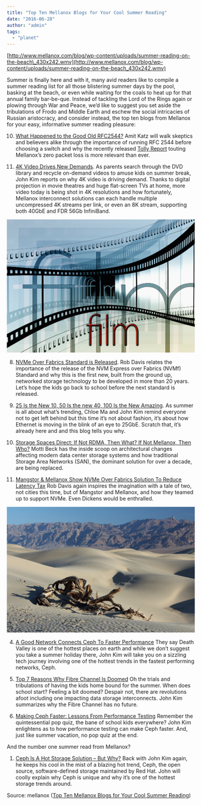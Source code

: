 ```yaml
---
title: "Top Ten Mellanox Blogs for Your Cool Summer Reading"
date: "2016-06-28"
author: "admin"
tags: 
  - "planet"
---
```


[http://www.mellanox.com/blog/wp-content/uploads/summer-reading-on-the-beach\_430x242.wmv](http://www.mellanox.com/blog/wp-content/uploads/summer-reading-on-the-beach_430x242.wmv)

Summer is finally here and with it, many avid readers like to compile a summer reading list for all those blistering summer days by the pool, basking at the beach, or even while waiting for the coals to heat up for that annual family bar-be-que. Instead of tackling the Lord of the Rings again or plowing through War and Peace, we’d like to suggest you set aside the tribulations of Frodo and Middle Earth and eschew the social intricacies of Russian aristocracy, and consider instead, the top ten blogs from Mellanox for your easy, informative summer reading pleasure:

10. [What Happened to the Good Old RFC2544?](http://www.mellanox.com/blog/2016/03/what-happened-to-the-good-old-rfc2544-compromising-on-the-basics-has-resulted-in-broken-data-centers/) Amit Katz will walk skeptics and believers alike through the importance of running RFC 2544 before choosing a switch and why the recently released [Tolly Report](http://www.mellanox.com/tolly/?ref=blog) touting Mellanox’s zero packet loss is more relevant than ever.

9. [4K Video Drives New Demands](http://www.mellanox.com/blog/2014/04/4k-video-drives-new-demands/). As parents search through the DVD library and recycle on-demand videos to amuse kids on summer break, John Kim reports on why 4K video is driving demand. Thanks to digital projection in movie theatres and huge flat-screen TVs at home, more video today is being shot in 4K resolutions and how fortunately, Mellanox interconnect solutions can each handle multiple uncompressed 4K streams per link, or even an 8K stream, supporting both 40GbE and FDR 56Gb InfiniBand.

![cinema-strip-64074_1920](images/cinema-strip-64074_1920.jpg)

8. [NVMe Over Fabrics Standard is Released](http://www.mellanox.com/blog/2016/06/nvme-over-fabrics-standard-is-released/). Rob Davis relates the importance of the release of the NVM Express over Fabrics (NVMf) Standard and why this is the first new, built from the ground up, networked storage technology to be developed in more than 20 years. Let’s hope the kids go back to school before the next standard is released.

7. [25 Is the New 10, 50 Is the new 40, 100 Is the New Amazing](http://www.mellanox.com/blog/2016/03/25-is-the-new-10-50-is-the-new-40-100-is-the-new-amazing/). As summer is all about what’s trending, Chloe Ma and John Kim remind everyone not to get left behind but this time it’s not about fashion, it’s about how Ethernet is moving in the blink of an eye to 25GbE. Scratch that, it’s already here and and this blog tells you why.

6. [Storage Spaces Direct: If Not RDMA, Then What? If Not Mellanox, Then Who?](http://www.mellanox.com/blog/2015/05/storage-spaces-direct-if-not-rdma-then-what-if-not-mellanox-then-who/) Motti Beck has the inside scoop on architectural changes affecting modern data center storage systems and how traditional Storage Area Networks (SAN), the dominant solution for over a decade, are being replaced.

5. [Mangstor & Mellanox Show NVMe Over Fabrics Solution To Reduce Latency Tax](http://www.mellanox.com/blog/2015/04/mangstor-mellanox-show-nvme-over-fabrics-solution-to-reduce-latency-tax/) Rob Davis again inspires the imagination with a tale of two, not cities this time, but of Mangstor and Mellanox, and how they teamed up to support NVMe. Even Dickens would be enthralled.

![desert-1443127_1920](images/desert-1443127_1920.jpg)

4. [A Good Network Connects Ceph To Faster Performance](http://www.mellanox.com/blog/2015/08/a-good-network-connects-ceph-to-faster-performance/) They say Death Valley is one of the hottest places on earth and while we don’t suggest you take a summer holiday there, John Kim will take you on a sizzling tech journey involving one of the hottest trends in the fastest performing networks, Ceph.

3. [Top 7 Reasons Why Fibre Channel Is Doomed](http://www.mellanox.com/blog/2015/12/top-7-reasons-why-fibre-channel-is-doomed/) Oh the trials and tribulations of having the kids home bound for the summer. When does school start? Feeling a bit doomed? Despair not, there are revolutions afoot including one impacting data storage interconnects. John Kim summarizes why the Fibre Channel has no future.

2. [Making Ceph Faster: Lessons From Performance Testing](http://www.mellanox.com/blog/2016/02/making-ceph-faster-lessons-from-performance-testing/) Remember the quintessential pop quiz, the bane of school kids everywhere? John Kim enlightens as to how performance testing can make Ceph faster. And, just like summer vacation, no pop quiz at the end.

And the number one summer read from Mellanox?

1. [Ceph Is A Hot Storage Solution – But Why?](http://www.mellanox.com/blog/2015/06/ceph-is-a-hot-storage-solution-but-why/) Back with John Kim again, he keeps his cool in the mist of a blazing hot trend, Ceph, the open source, software-defined storage maintained by Red Hat. John will coolly explain why Ceph is unique and why it’s one of the hottest storage trends around.

[](http://www.addtoany.com/add_to/facebook?linkurl=http%3A%2F%2Fwww.mellanox.com%2Fblog%2F2016%2F06%2Ftop-ten-mellanox-blogs-for-your-cool-summer-reading%2F&linkname=Top%20Ten%20Mellanox%20Blogs%20for%20Your%20Cool%20Summer%20Reading "Facebook")[](http://www.addtoany.com/add_to/twitter?linkurl=http%3A%2F%2Fwww.mellanox.com%2Fblog%2F2016%2F06%2Ftop-ten-mellanox-blogs-for-your-cool-summer-reading%2F&linkname=Top%20Ten%20Mellanox%20Blogs%20for%20Your%20Cool%20Summer%20Reading "Twitter")[](http://www.addtoany.com/add_to/linkedin?linkurl=http%3A%2F%2Fwww.mellanox.com%2Fblog%2F2016%2F06%2Ftop-ten-mellanox-blogs-for-your-cool-summer-reading%2F&linkname=Top%20Ten%20Mellanox%20Blogs%20for%20Your%20Cool%20Summer%20Reading "LinkedIn")[](https://www.addtoany.com/share#url=http%3A%2F%2Fwww.mellanox.com%2Fblog%2F2016%2F06%2Ftop-ten-mellanox-blogs-for-your-cool-summer-reading%2F&title=Top%20Ten%20Mellanox%20Blogs%20for%20Your%20Cool%20Summer%20Reading)

Source: mellanox ([Top Ten Mellanox Blogs for Your Cool Summer Reading](http://www.mellanox.com/blog/2016/06/top-ten-mellanox-blogs-for-your-cool-summer-reading/))
